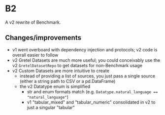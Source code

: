 # B2

A v2 rewrite of Benchmark.

## Changes/improvements

- v1 went overboard with dependency injection and protocols; v2 code is overall easier to follow
- v2 Gretel Datasets are much more useful; you could conceivably use the v2 `GretelDatasetRepo` to get datasets for non-Benchmark usage
- v2 Custom Datasets are more intuitive to create
  - instead of providing a list of sources, you just pass a single source (either a string path to CSV or a pd.DataFrame)
  - the v2 Datatype enum is simplified
    - str and enum formats match (e.g. `Datatype.natural_language == "natural_language"`)
    - v1 "tabular_mixed" and "tabular_numeric" consolidated in v2 to just a singular "tabular"
